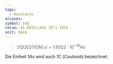 ```yaml
---
tags:
  - Konstante
aliases: 
symbol: $e$
value: $1.6022\cdot 10^{-19}$
unit: $As$
---
```


> [!QUESTION] $e = 1.6022\cdot 10^{-19} As$

Die Einheit $1As$ wird auch $1 \mathrm{C}$ (*Coulomb*) bezeichnet.